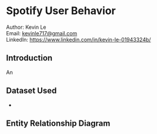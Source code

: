# Spotify User Behavior

Author: Kevin Le\
Email: kevinle717@gmail.com\
LinkedIn: https://www.linkedin.com/in/kevin-le-01943324b/

## Introduction
An 


## Dataset Used
- 

## Entity Relationship Diagram
